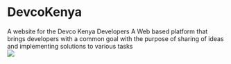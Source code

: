 # DevcoKenya

A website for the Devco Kenya Developers
A Web based platform that brings developers with a common goal with the purpose of sharing of ideas and implementing solutions to various tasks
<br>
<img src="./img/ReadMe.png">

